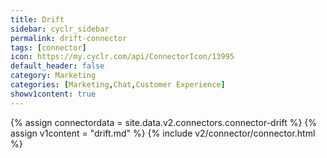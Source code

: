 ```yaml
---
title: Drift
sidebar: cyclr_sidebar
permalink: drift-connector
tags: [connector]
icon: https://my.cyclr.com/api/ConnectorIcon/13995
default_header: false
category: Marketing
categories: [Marketing,Chat,Customer Experience]
showv1content: true
---
```

{% assign connectordata = site.data.v2.connectors.connector-drift %}
{% assign v1content = "drift.md" %}
{% include v2/connector/connector.html %}	